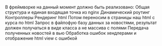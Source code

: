 В фреймворке на данный момент должно быть реализовано:
Общая структура и единая входящая точка из nginx
Динамический роутинг
Контроллеры
Рендеринг html
Потом переносим в страницы наш html с курса по html
Запрос в файлофую базу данных за новостями, результат должен получаться в виде класса а не массива с полями
Передача полученных новостей в вью
Обработка ошибок хендлерами и отображение html view с ошибкой
